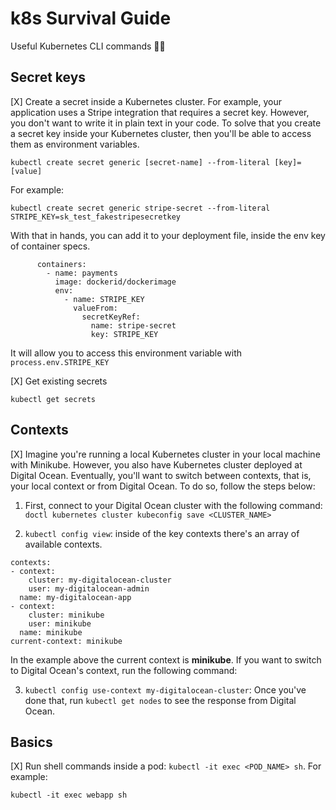 # k8s Survival Guide
Useful Kubernetes CLI commands 👷🏽

## Secret keys

[X] Create a secret inside a Kubernetes cluster. For example, your application uses a Stripe integration that requires a secret key. However, you don't want to write it in plain text in your code. To solve that you create a secret key inside your Kubernetes cluster, then you'll be able to access them as environment variables.

```
kubectl create secret generic [secret-name] --from-literal [key]=[value]
```
For example:
```
kubectl create secret generic stripe-secret --from-literal STRIPE_KEY=sk_test_fakestripesecretkey
```
With that in hands, you can add it to your deployment file, inside the env key of container specs.
```
      containers:
        - name: payments
          image: dockerid/dockerimage
          env:
            - name: STRIPE_KEY
              valueFrom:
                secretKeyRef:
                  name: stripe-secret
                  key: STRIPE_KEY     
```

It will allow you to access this environment variable with ```process.env.STRIPE_KEY```

[X] Get existing secrets
```
kubectl get secrets
```

## Contexts

[X] Imagine you're running a local Kubernetes cluster in your local machine with Minikube. However, you also have Kubernetes cluster deployed at Digital Ocean. Eventually, you'll want to switch between contexts, that is, your local context or from Digital Ocean. To do so, follow the steps below:

1. First, connect to your Digital Ocean cluster with the following command: ```doctl kubernetes cluster kubeconfig save <CLUSTER_NAME>```

2. ``` kubectl config view ```: inside of the key contexts there's an array of available contexts.
```
contexts:
- context:
    cluster: my-digitalocean-cluster
    user: my-digitalocean-admin
  name: my-digitalocean-app
- context:
    cluster: minikube
    user: minikube
  name: minikube
current-context: minikube  
```
In the example above the current context is <b>minikube</b>. If you want to switch to Digital Ocean's context, run the following command:

3. ``` kubectl config use-context my-digitalocean-cluster ```: Once you've done that, run ```kubectl get nodes``` to see the response from Digital Ocean.

## Basics
[X] Run shell commands inside a pod: ```kubectl -it exec <POD_NAME> sh```. For example:
```
kubectl -it exec webapp sh
```
